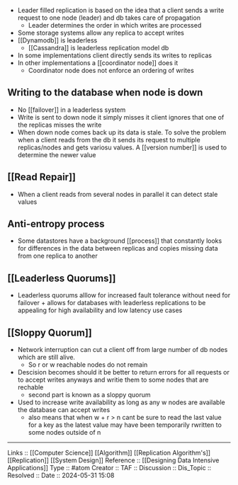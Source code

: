 - Leader filled replication is based on the idea that a client sends a write request to one node (leader) and db takes care of propagation
	- Leader determines the order in which writes are processed
- Some storage systems allow any replica to accept writes
- [[Dynamodb]] is leaderless
	- [[Cassandra]] is leaderless replication model db
- In some implementations client directly sends its writes to replicas
- In other implementations a [[coordinator node]] does it
	- Coordinator node does not enforce an ordering of writes
## Writing to the database when node  is down
- No [[failover]] in a leaderless system
- Write is sent to down node it simply misses it client ignores that one of the replicas misses the write
- When down node comes back up its data is stale. To solve the problem when a client reads from the db it sends its request to multiple replicas/nodes and gets variosu values. A [[version number]] is used to determine the newer value
## [[Read Repair]]
- When a client reads from several nodes in parallel it can detect stale values
## Anti-entropy process
- Some datastores have a background [[process]] that constantly looks for differences in the data between replicas and copies missing data from one replica to another

## [[Leaderless Quorums]]
- Leaderless quorums alllow for increased fault tolerance without need for failover + allows for databases with leaderless replications to be appealing for high availability and low latency use cases

## [[Sloppy Quorum]]
- Network interruption can cut a client off from large number of db nodes which are still alive.
	- So r or w reachable nodes do not remain
- Descision becomes should it be better to return errors for all requests or to accept writes anyways and writie them to some nodes that are rechable
	- second part is known as a sloppy quorum
- Used to increase write availability as long as any w nodes are available the database can accept writes
	- also means that when w + r > n cant be sure to read the last value for a key as the latest value may have been temporarily rwritten to some nodes outside of n
---
Links :: [[Computer Science]] [[Algorithm]] [[Replication Algorithm's]] [[Replication]] [[System Design]]
Reference :: [[Designing Data Intensive Applications]]
Type :: #atom
Creator ::
TAF ::
Discussion ::
Dis_Topic :: 
Resolved ::
Date :: 2024-05-31 15:08